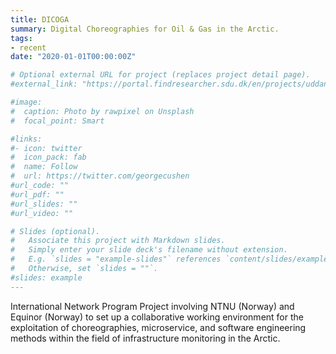```yaml
---
title: DICOGA
summary: Digital Choreographies for Oil & Gas in the Arctic.
tags:
- recent
date: "2020-01-01T00:00:00Z"

# Optional external URL for project (replaces project detail page).
#external_link: "https://portal.findresearcher.sdu.dk/en/projects/uddannelses-og-forskningsministeriet-international-network-progra"

#image:
#  caption: Photo by rawpixel on Unsplash
#  focal_point: Smart

#links:
#- icon: twitter
#  icon_pack: fab
#  name: Follow
#  url: https://twitter.com/georgecushen
#url_code: ""
#url_pdf: ""
#url_slides: ""
#url_video: ""

# Slides (optional).
#   Associate this project with Markdown slides.
#   Simply enter your slide deck's filename without extension.
#   E.g. `slides = "example-slides"` references `content/slides/example-slides.md`.
#   Otherwise, set `slides = ""`.
#slides: example
---
```


International Network Program Project involving NTNU (Norway) and Equinor (Norway) to set up a collaborative
working environment for the exploitation of choreographies, microservice, and software engineering methods
within the field of infrastructure monitoring in the Arctic.

